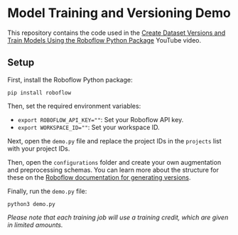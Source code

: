 # Model Training and Versioning Demo

This repository contains the code used in the [Create Dataset Versions and Train Models Using the Roboflow Python Package](https://www.youtube.com/watch?v=5jaaEOv_eN8&t=2s) YouTube video.

## Setup

First, install the Roboflow Python package:

```
pip install roboflow
```

Then, set the required environment variables:

- `export ROBOFLOW_API_KEY=""`: Set your Roboflow API key.
- `export WORKSPACE_ID=""`: Set your workspace ID.

Next, open the `demo.py` file and replace the project IDs in the `projects` list with your project IDs.

Then, open the `configurations` folder and create your own augmentation and preprocessing schemas. You can learn more about the structure for these on the [Roboflow documentation for generating versions](https://docs.roboflow.com/python/platform-actions#generate).

Finally, run the `demo.py` file:

```
python3 demo.py
```

*Please note that each training job will use a training credit, which are given in limited amounts.*